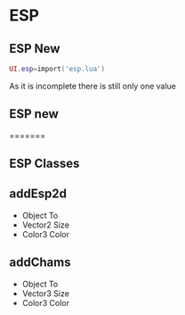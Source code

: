 # ESP

## ESP New
```lua
UI.esp=import('esp.lua')
```
As it is incomplete there is still only one value

## ESP new
=======
## ESP Classes
## addEsp2d
- Object To
- Vector2 Size
- Color3 Color

## addChams
- Object To
- Vector3 Size
- Color3 Color
